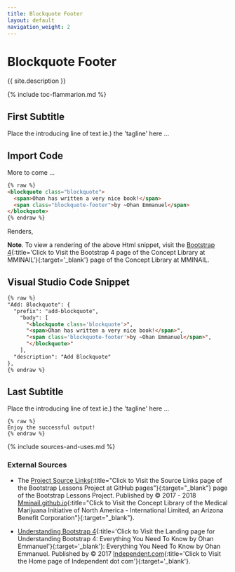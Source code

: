 ```yaml
---
title: Blockquote Footer
layout: default
navigation_weight: 2
---
```

# Blockquote Footer

{{ site.description }}

{% include toc-flammarion.md %}

## First Subtitle

Place the introducing line of text ie.) the 'tagline' here ...

## Import Code

More to come ...

```html
{% raw %}
<blockquote class="blockquote">
  <span>Ohan has written a very nice book!</span>
  <span class="blockquote-footer">by ~Ohan Emmanuel</span>
</blockquote>
{% endraw %}
```

Renders,

**Note**. To view a rendering of the above Html snippet, visit the [Bootstrap 4](https://mminail.github.io/Browser/Bootstrap-4.htm){:title='Click to Visit the Bootstrap 4 page of the Concept Library at MMINAIL'}{:target='_blank'} page of the Concept Library at MMINAIL.

## Visual Studio Code Snippet

```html
{% raw %}
"Add: Blockquote": {
  "prefix": "add-blockquote",
    "body": [
      "<blockquote class='blockquote'>",
      "<span>Ohan has written a very nice book!</span>",
      "<span class='blockquote-footer'>by ~Ohan Emmanuel</span>",
      "</blockquote>"
    ],
  "description": "Add Blockquote"
},
{% endraw %}
```

## Last Subtitle

Place the introducing line of text ie.) the 'tagline' here ...

```liquid
{% raw %}
Enjoy the successful output!
{% endraw %}
```

{% include sources-and-uses.md %}

### External Sources

- The [Project Source Links](https://mminail.github.io/Bootstrap/Source-Bootstrap-Links.htm){:title="Click to Visit the Source Links page of the Bootstrap Lessons Project at GitHub pages"}{:target="_blank"} page of the Bootstrap Lessons Project. Published by © 2017 - 2018 [Mminail.github.io](https://mminail.github.io/){:title="Click to Visit the Concept Library of the Medical Marijuana Initiative of North America - International Limited, an Arizona Benefit Corporation"}{:target="_blank"}.

- [Understanding Bootstrap 4](https://www.independent.com/){:title='Click to Visit the Landing page for Understanding Bootstrap 4: Everything You Need To Know by Ohan Emmanuel'}{:target='_blank'}: Everything You Need To Know by Ohan Emmanuel. Published by © 2017 [Independent.com](https://www.independent.com/){:title='Click to Visit the Home page of Independent dot com'}{:target='_blank'}.
